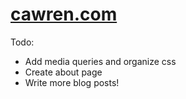 [cawren.com](http://cawren.com/)
==========

Todo:
* Add media queries and organize css
* Create about page
* Write more blog posts!

